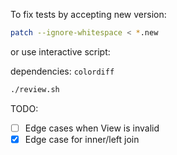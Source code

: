 
To fix tests by accepting new version:

``` sh
patch --ignore-whitespace < *.new
```

or use interactive script:

dependencies: `colordiff`

``` sh
./review.sh
```

TODO:
* [ ] Edge cases when View is invalid
* [x] Edge case for inner/left join 
